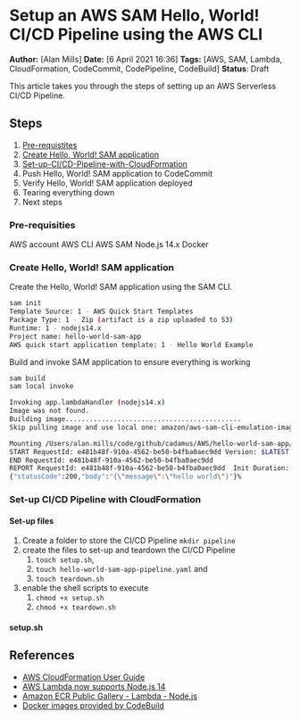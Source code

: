 # Setup an AWS SAM Hello, World! CI/CD Pipeline using the AWS CLI

**Author:** [Alan Mills]
**Date:** [6 April 2021 16:36]
**Tags:** [AWS, SAM, Lambda, CloudFormation, CodeCommit, CodePipeline, CodeBuild]
**Status**: Draft

This article takes you through the steps of setting up an AWS Serverless CI/CD Pipeline.

## Steps

1. [Pre-requistites](#Pre-requisities)
2. [Create Hello, World! SAM application](#Create-Hello,-World!-SAM-application)
3. [Set-up-CI/CD-Pipeline-with-CloudFormation](#Set-up-CI/CD-Pipeline-with-CloudFormation)
4. Push Hello, World! SAM application to CodeCommit
5. Verify Hello, World! SAM application deployed
6. Tearing everything down
7. Next steps

### Pre-requisities

AWS account
AWS CLI
AWS SAM
Node.js 14.x
Docker

### Create Hello, World! SAM application

Create the Hello, World! SAM application using the SAM CLI.

```bash
sam init
Template Source: 1 - AWS Quick Start Templates
Package Type: 1 - Zip (artifact is a zip uploaded to S3)
Runtime: 1 - nodejs14.x
Project name: hello-world-sam-app
AWS quick start application template: 1 - Hello World Example
```

Build and invoke SAM application to ensure everything is working

```bash
sam build
sam local invoke
```

```bash
Invoking app.lambdaHandler (nodejs14.x)
Image was not found.
Building image............................................
Skip pulling image and use local one: amazon/aws-sam-cli-emulation-image-nodejs14.x:rapid-1.21.1.

Mounting /Users/alan.mills/code/github/cadamus/AWS/hello-world-sam-app/.aws-sam/build/HelloWorldFunction as /var/task:ro,delegated inside runtime container
START RequestId: e481b48f-910a-4562-be50-b4fba0aec9dd Version: $LATEST
END RequestId: e481b48f-910a-4562-be50-b4fba0aec9dd
REPORT RequestId: e481b48f-910a-4562-be50-b4fba0aec9dd  Init Duration: 0.32 ms  Duration: 130.22 ms     Billed Duration: 200 ms Memory Size: 128 MB       Max Memory Used: 128 MB
{"statusCode":200,"body":"{\"message\":\"hello world\"}"}%
```

### Set-up CI/CD Pipeline with CloudFormation

#### Set-up files

1. Create a folder to store the CI/CD Pipeline `mkdir pipeline`
2. create the files to set-up and teardown the CI/CD Pipeline
   1. `touch setup.sh`,
   2. `touch hello-world-sam-app-pipeline.yaml` and
   3. `touch teardown.sh`
3. enable the shell scripts to execute
   1. `chmod +x setup.sh`
   2. `chmod +x teardown.sh`

#### setup.sh


## References

* [AWS CloudFormation User Guide](https://docs.aws.amazon.com/AWSCloudFormation/latest/UserGuide/Welcome.html)
* [AWS Lambda now supports Node.js 14](https://aws.amazon.com/about-aws/whats-new/2021/02/aws-lambda-now-supports-node-js-14/)
* [Amazon ECR Public Gallery - Lambda - Node.js](https://gallery.ecr.aws/lambda/nodejs)
* [Docker images provided by CodeBuild](https://docs.aws.amazon.com/codebuild/latest/userguide/build-env-ref-available.html)